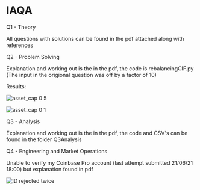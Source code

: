 # IAQA

Q1 - Theory

All questions with solutions can be found in the pdf attached along with references 

Q2 - Problem Solving

Explanation and working out is the in the pdf, the code is rebalancingCIF.py 
(The input in the origional question was off by a factor of 10)

Results:

![asset_cap 0 5](https://user-images.githubusercontent.com/69542935/122806748-ffb1c800-d2ca-11eb-9d09-8c1e231ae191.png)

![asset_cap 0 1](https://user-images.githubusercontent.com/69542935/122806771-06403f80-d2cb-11eb-8e96-4c9dd0fa4c74.png)

Q3 - Analysis

Explanation and working out is the in the pdf, the code and CSV's can be found in the folder Q3Analysis

Q4 - Engineering and Market Operations

Unable to verify my Coinbase Pro account (last attempt submitted 21/06/21 18:00) but explanation found in pdf

![ID rejected twice](https://user-images.githubusercontent.com/69542935/122807246-a007ec80-d2cb-11eb-8c21-639f1fbe40bf.png)
 
